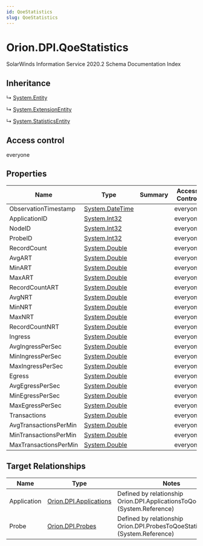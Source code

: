 ```yaml
---
id: QoeStatistics
slug: QoeStatistics
---
```


# Orion.DPI.QoeStatistics

SolarWinds Information Service 2020.2 Schema Documentation Index

## Inheritance

↳ [System.Entity](./../System/Entity)

↳ [System.ExtensionEntity](./../System/ExtensionEntity)

↳ [System.StatisticsEntity](./../System/StatisticsEntity)

## Access control

everyone

## Properties

| Name | Type | Summary | Access Control |
| ------ | ------ | ------ | ------ |
| ObservationTimestamp | [System.DateTime](https://docs.microsoft.com/en-us/dotnet/api/system.datetime) |  | everyone |
| ApplicationID | [System.Int32](https://docs.microsoft.com/en-us/dotnet/api/system.int32) |  | everyone |
| NodeID | [System.Int32](https://docs.microsoft.com/en-us/dotnet/api/system.int32) |  | everyone |
| ProbeID | [System.Int32](https://docs.microsoft.com/en-us/dotnet/api/system.int32) |  | everyone |
| RecordCount | [System.Double](https://docs.microsoft.com/en-us/dotnet/api/system.double) |  | everyone |
| AvgART | [System.Double](https://docs.microsoft.com/en-us/dotnet/api/system.double) |  | everyone |
| MinART | [System.Double](https://docs.microsoft.com/en-us/dotnet/api/system.double) |  | everyone |
| MaxART | [System.Double](https://docs.microsoft.com/en-us/dotnet/api/system.double) |  | everyone |
| RecordCountART | [System.Double](https://docs.microsoft.com/en-us/dotnet/api/system.double) |  | everyone |
| AvgNRT | [System.Double](https://docs.microsoft.com/en-us/dotnet/api/system.double) |  | everyone |
| MinNRT | [System.Double](https://docs.microsoft.com/en-us/dotnet/api/system.double) |  | everyone |
| MaxNRT | [System.Double](https://docs.microsoft.com/en-us/dotnet/api/system.double) |  | everyone |
| RecordCountNRT | [System.Double](https://docs.microsoft.com/en-us/dotnet/api/system.double) |  | everyone |
| Ingress | [System.Double](https://docs.microsoft.com/en-us/dotnet/api/system.double) |  | everyone |
| AvgIngressPerSec | [System.Double](https://docs.microsoft.com/en-us/dotnet/api/system.double) |  | everyone |
| MinIngressPerSec | [System.Double](https://docs.microsoft.com/en-us/dotnet/api/system.double) |  | everyone |
| MaxIngressPerSec | [System.Double](https://docs.microsoft.com/en-us/dotnet/api/system.double) |  | everyone |
| Egress | [System.Double](https://docs.microsoft.com/en-us/dotnet/api/system.double) |  | everyone |
| AvgEgressPerSec | [System.Double](https://docs.microsoft.com/en-us/dotnet/api/system.double) |  | everyone |
| MinEgressPerSec | [System.Double](https://docs.microsoft.com/en-us/dotnet/api/system.double) |  | everyone |
| MaxEgressPerSec | [System.Double](https://docs.microsoft.com/en-us/dotnet/api/system.double) |  | everyone |
| Transactions | [System.Double](https://docs.microsoft.com/en-us/dotnet/api/system.double) |  | everyone |
| AvgTransactionsPerMin | [System.Double](https://docs.microsoft.com/en-us/dotnet/api/system.double) |  | everyone |
| MinTransactionsPerMin | [System.Double](https://docs.microsoft.com/en-us/dotnet/api/system.double) |  | everyone |
| MaxTransactionsPerMin | [System.Double](https://docs.microsoft.com/en-us/dotnet/api/system.double) |  | everyone |

## Target Relationships

| Name | Type | Notes |
| ------ | ------ | ------ |
| Application | [Orion.DPI.Applications](./../Orion.DPI/Applications) | Defined by relationship Orion.DPI.ApplicationsToQoeStatistics (System.Reference) |
| Probe | [Orion.DPI.Probes](./../Orion.DPI/Probes) | Defined by relationship Orion.DPI.ProbesToQoeStatistics (System.Reference) |

